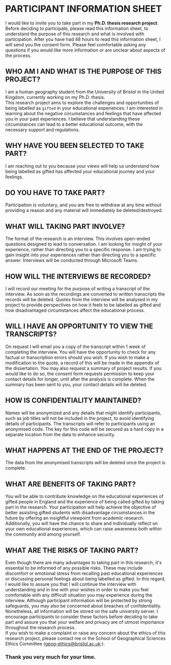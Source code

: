# PARTICIPANT INFORMATION SHEET
I would like to invite you to take part in my **Ph.D. thesis research project**. Before deciding to participate, please read this information sheet, to understand the purpose of this research and what is involved with participation. After you have had 48 hours to read this information sheet, I will send you the consent form. Please feel comfortable asking any questions if you would like more information or are unclear about aspects of the process. 
## WHO AM I AND WHAT IS THE PURPOSE OF THIS PROJECT?
I am a human geography student from the University of Bristol in the United Kingdom, currently working on my Ph.D. thesis. <br/>
This research project aims to explore the challenges and opportunities of being labelled as `gifted` in your educational experiences. I am interested in learning about the negative circumstances and feelings that have affected you in your past experiences. I believe that understanding these circumstances can lead to a better educational outcome, with the necessary support and regulations.
## WHY HAVE YOU BEEN SELECTED TO TAKE PART?
I am reaching out to you because your views will help us understand how being labelled as gifted has affected your educational journey and your feelings.
## DO YOU HAVE TO TAKE PART?
Participation is voluntary, and you are free to withdraw at any time without providing a reason and any material will immediately be deleted/destroyed. 
## WHAT WILL TAKING PART INVOLVE?
The format of the research is an interview. This involves open-ended questions designed to lead to conversation. I am looking for insight of your experience, rather than directing you to a specific response. I am trying to gain insight into your experiences rather than directing you to a specific answer. Interviews will be conducted through Microsoft Teams.
## HOW WILL THE INTERVIEWS BE RECORDED?
I will record our meeting for the purpose of writing a transcript of the interview. As soon as the recordings are converted to written transcripts the records will be deleted. Quotes from the interview will be analysed in my project to provide perspectives on how it feels to be labelled as gifted and how disadvantaged circumstances affect the educational process.
## WILL I HAVE AN OPPORTUNITY TO VIEW THE TRANSCRIPTS?
On request I will email you a copy of the transcript within 1 week of completing the interview. You will have the opportunity to check for any factual or transcription errors should you wish. If you wish to make a modification to the quote, a record of this will be made in the appendix of the dissertation. You may also request a summary of project results. If you would like to do so, the consent form requests permission to keep your contact details for longer, until after the analysis is complete. When the summary has been sent to you, your contact details will be deleted.  
## HOW IS CONFIDENTIALITY MAINTAINED?
Names will be anonymized and any details that might identify participants, such as job titles will not be included in the project, to avoid identifying details of participants.  The transcripts will refer to participants using an anonymised code. The key for this code will be secured as a hard copy in a separate location from the data to enhance security. 
## WHAT HAPPENS AT THE END OF THE PROJECT?
The data from the anonymised transcripts will be deleted once the project is complete.
## WHAT ARE BENEFITS OF TAKING PART? 
You will be able to contribute knowledge on the educational experiences of gifted people in England and the experience of being called gifted by taking part in the research. Your participation will help achieve the objective of better assisting gifted students with disadvantage circumstances in the future by offering an insightful viewpoint from academic research. Additionally, you will have the chance to share and individually reflect on your own educational experiences, which can raise awareness both within the community and among yourself.
## WHAT ARE THE RISKS OF TAKING PART?
Even though there are many advantages to taking part in this research, it's essential to be informed of any possible risks. These may include discomfort or emotional stress from recalling past educational experiences or discussing personal feelings about being labelled as gifted. In this regard, I would like to assure you that I will continue the interview with understanding and in line with your wishes in order to make you feel comfortable with any difficult situation you may experience during the interview.  Although participant information will be protected by strong safeguards, you may also be concerned about breaches of confidentiality. Nonetheless, all information will be stored on the safe university server. I encourage participants to consider these factors before deciding to take part and assure you that your welfare and privacy are of utmost importance throughout the research process. <br/>
If you wish to make a complaint or raise any concern about the ethics of this research project, please contact me or the School of Geographical Sciences Ethics Committee (geog-ethics@bristol.ac.uk:). <br/>
### Thank you very much for your time.
